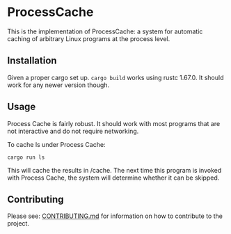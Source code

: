 # ProcessCache

This is the implementation of ProcessCache: a system for automatic caching of arbitrary Linux programs at the process level.

## Installation
Given a proper cargo set up. `cargo build` works using rustc 1.67.0. It should work for any newer version though.

## Usage
Process Cache is fairly robust. It should work with most programs that are not interactive and do not require networking.

To cache ls under Process Cache:
```
cargo run ls
```

This will cache the results in /cache. The next time this program is invoked with Process Cache, the system will determine whether
it can be skipped.

## Contributing
Please see: [CONTRIBUTING.md](./CONTRIBUTING.md) for information on how to contribute to the project.
